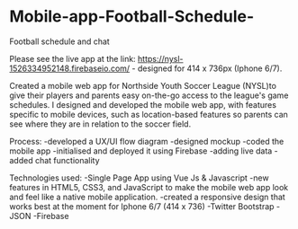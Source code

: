 # Mobile-app-Football-Schedule-
Football schedule and chat

Please see the live app at the link: 
https://nysl-1526334952148.firebaseio.com/ - designed for 414 x 736px (Iphone 6/7). 

Created a mobile web app for Northside Youth Soccer League (NYSL)to give their players and parents easy on-the-go access to the league's game schedules.
I designed and developed the mobile web app, with features specific to mobile devices, such as location-based features so parents can see where they are in relation to the soccer field.

Process:
-developed a UX/UI flow diagram
-designed mockup
-coded the mobile app
-initialised and deployed it using Firebase
-adding live data
-added chat functionality

 Technologies used:
 -Single Page App using Vue Js & Javascript 
 -new features in HTML5, CSS3, and JavaScript to make the mobile web app look and feel like a native mobile application.
 -created a responsive design that works best at the moment for Iphone 6/7 (414 x 736)
 -Twitter Bootstrap
 -JSON
 -Firebase
 
